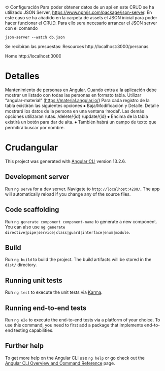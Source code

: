 ⚙️ Configuración
Para poder obtener datos de un api en este CRUD se ha utilizado JSON Server, https://www.npmjs.com/package/json-server.
En este caso se ha añadido en la carpeta de assets el JSON inicial para poder hacer funcionar el CRUD.
Para ello sera necesario arrancar el JSON server con el comando 
```
json-server --watch db.json
```
Se recibiran las presuestas:
  Resources
  http://localhost:3000/personas

  Home
  http://localhost:3000
  
# Detalles
Mantenimiento de personas en Angular.
Cuando entra a la aplicación debe mostrar un listado con todas las personas en formato tabla. Utilizar “angular-material” (https://material.angular.io/) 
Para cada registro de la tabla existirán las siguientes opciones
⦁	Baja/Modificación y Detalle.    Detalle mostrará los datos de la persona en una ventana ‘modal’. Las demás opciones utilizaran rutas.  /delete/{id} /update/{id}
⦁	Encima de la tabla existirá un botón para dar de alta. 
⦁	También habrá un campo de texto que permitirá buscar por nombre.


# Crudangular

This project was generated with [Angular CLI](https://github.com/angular/angular-cli) version 13.2.6.

## Development server

Run `ng serve` for a dev server. Navigate to `http://localhost:4200/`. The app will automatically reload if you change any of the source files.

## Code scaffolding

Run `ng generate component component-name` to generate a new component. You can also use `ng generate directive|pipe|service|class|guard|interface|enum|module`.

## Build

Run `ng build` to build the project. The build artifacts will be stored in the `dist/` directory.

## Running unit tests

Run `ng test` to execute the unit tests via [Karma](https://karma-runner.github.io).

## Running end-to-end tests

Run `ng e2e` to execute the end-to-end tests via a platform of your choice. To use this command, you need to first add a package that implements end-to-end testing capabilities.

## Further help

To get more help on the Angular CLI use `ng help` or go check out the [Angular CLI Overview and Command Reference](https://angular.io/cli) page.
